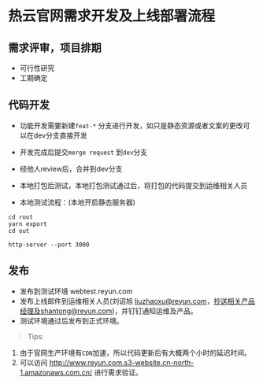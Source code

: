 # 热云官网需求开发及上线部署流程

## 需求评审，项目排期

- 可行性研究
- 工期确定

## 代码开发

- 功能开发需要新建`feat-*` 分支进行开发，如只是静态资源或者文案的更改可以在dev分支直接开发
- 开发完成后提交`merge request` 到`dev`分支
- 经他人review后，合并到dev分支
- 本地打包后测试，本地打包测试通过后，将打包的代码提交到运维相关人员

- 本地测试流程：(本地开启静态服务器)

```shell
cd root 
yarn export 
cd out

http-server --port 3000

```

## 发布

- 发布到测试环境 webtest.reyun.com
- 发布上线邮件到运维相关人员(刘诏旭 liuzhaoxu@reyun.com，抄送相关产品经理及shantong@reyun.com)，并钉钉通知运维及产品。
- 测试环境通过后发布到正式环境。

> Tips:

1. 由于官网生产环境有`CDN`加速，所以代码更新后有大概两个小时的延迟时间。
2. 可以访问 http://www.reyun.com.s3-website.cn-north-1.amazonaws.com.cn/
进行需求验证。
